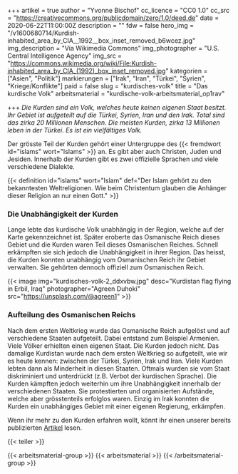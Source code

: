 +++
artikel = true
author = "Yvonne Bischof"
cc_licence = "CC0 1.0"
cc_src = "https://creativecommons.org/publicdomain/zero/1.0/deed.de"
date = 2020-06-22T11:00:00Z
description = ""
fdw = false
hero_img = "/v1600680714/Kurdish-inhabited_area_by_CIA__1992__box_inset_removed_b6wcez.jpg"
img_description = "Via Wikimedia Commons"
img_photographer = "U.S. Central Intelligence Agency"
img_src = "https://commons.wikimedia.org/wiki/File:Kurdish-inhabited_area_by_CIA_(1992)_box_inset_removed.jpg"
kategorien = ["Asien", "Politik"]
markierungen = ["Irak", "Iran", "Türkei", "Syrien", "Kriege/Konflikte"]
paid = false
slug = "kurdisches-volk"
title = "Das kurdische Volk"
arbeitsmaterial = "kurdische-volk-arbeitsmaterial_op1rav"

+++
_Die Kurden sind ein Volk, welches heute keinen eigenen Staat besitzt. Ihr Gebiet ist aufgeteilt auf die Türkei, Syrien, Iran und den Irak. Total sind das zirka 20 Millionen Menschen. Die meisten Kurden, zirka 13 Millionen leben in der Türkei. Es ist ein vielfältiges Volk._

Der grösste Teil der Kurden gehört einer Untergruppe des {{< fremdwort id="islams" wort="Islams" >}} an. Es gibt aber auch Christen, Juden und Jesiden. Innerhalb der Kurden gibt es zwei offizielle Sprachen und viele verschiedene Dialekte.

{{< definition id="islams" wort="Islam" def="Der Islam gehört zu den bekanntesten Weltreligionen. Wie beim Christentum glauben die Anhänger dieser Religion an nur einen Gott." >}}

### Die Unabhängigkeit der Kurden

Lange lebte das kurdische Volk unabhängig in der Region, welche auf der Karte gekennzeichnet ist. Später eroberte das Osmanische Reich dieses Gebiet und die Kurden waren Teil dieses Osmanischen Reiches. Schnell erkämpften sie sich jedoch die Unabhängigkeit in ihrer Region. Das heisst, die Kurden konnten unabhängig vom Osmanischen Reich ihr Gebiet verwalten. Sie gehörten dennoch offiziell zum Osmanischen Reich.

{{< image img="kurdisches-volk-2_ddxvbw.jpg" desc="Kurdistan flag flying in Erbil, Iraq" photographer="Agreen Duhoki" src="https://unsplash.com/@agreen1" >}}

### Aufteilung des Osmanischen Reichs

Nach dem ersten Weltkrieg wurde das Osmanische Reich aufgelöst und auf verschiedene Staaten aufgeteilt. Dabei entstand zum Beispiel Armenien. Viele Völker erhielten einen eigenen Staat. Die Kurden jedoch nicht. Das damalige Kurdistan wurde nach dem ersten Weltkrieg so aufgeteilt, wie wir es heute kennen: zwischen der Türkei, Syrien, Irak und Iran. Viele Kurden lebten dann als Minderheit in diesen Staaten. Oftmals wurden sie vom Staat diskriminiert und unterdrückt (z.B. Verbot der kurdischen Sprache). Die Kurden kämpften jedoch weiterhin um ihre Unabhängigkeit innerhalb der verschiedenen Staaten. Sie protestierten und organisierten Aufstände, welche aber grösstenteils erfolglos waren. Einzig im Irak konnten die Kurden ein unabhängiges Gebiet mit einer eigenen Regierung, erkämpfen.

Wenn ihr mehr zu den Kurden erfahren wollt, könnt ihr einen unserer bereits publizierten [Artikel](https://www.chinderzytig.ch/kurden-in-syrien) lesen.

{{< teiler >}}

{{< arbeitsmaterial-group >}}
{{< arbeitsmaterial >}}
{{< /arbeitsmaterial-group >}}
